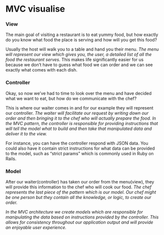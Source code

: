 # MVC visualise

### View
The main goal of visiting a restaurant is to eat yummy food, but how exactly do you know what food the place is serving and how will you get this food?

Usually the host will walk you to a table and hand you their menu. *The menu will represent our view which gives you, the user, a detailed list of all the food the restaurant serves.* This makes life significantly easier for us because we don’t have to guess what food we can order and we can see exactly what comes with each dish.


### Controller
Okay, so now we’ve had to time to look over the menu and have decided what we want to eat, but how do we communicate with the chef?

This is where our waiter comes in and for our example they will represent our controller. *The waiter will facilitate our request by writing down our order and then bringing it to the chef who will actually prepare the food. In the MVC pattern, the controller is responsible for providing instructions that will tell the model what to build and then take that manipulated data and deliver it to the view.*

For instance, you can have the controller respond with JSON data. You could also have it contain strict instructions for what data can be provided to the model, such as “strict params” which is commonly used in Ruby on Rails.


### Model

After our waiter(controller) has taken our order from the menu(view), they will provide this information to the chef who will cook our food. *The chef represents the last piece of the pattern which is our model. Our chef might be one person but they contain all the knowledge, or logic, to create our order.*

*In the MVC architecture we create models which are responsible for manipulating the data based on instructions provided by the controller. This allows for consistency throughout our application output and will provide an enjoyable user experience.*